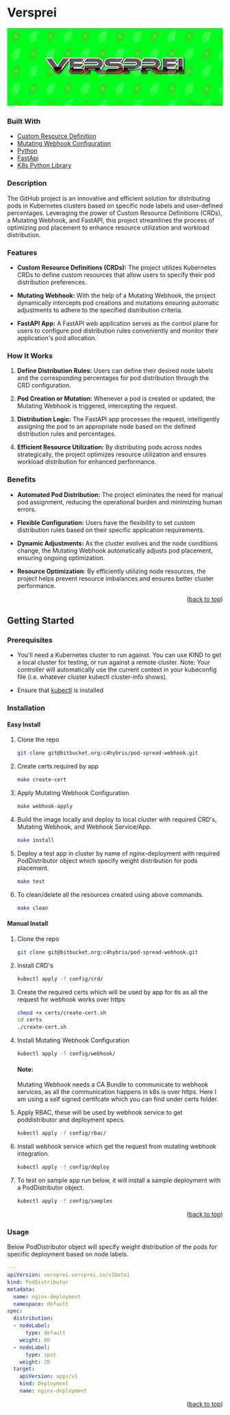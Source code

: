 # Versprei

![Logo](https://github.com/Ishujeet/versprei/blob/master/logo.png)

### Built With

* [Custom Resource Definition][crds-url]
* [Mutating Webhook Configuration][mwc-url]
* [Python][python-url]
* [FastApi][fastapi-url]
* [K8s Python Library][k8s-python-url]

### Description

The GitHub project is an innovative and efficient solution for distributing pods in Kubernetes clusters based on specific node labels and user-defined percentages. Leveraging the power of Custom Resource Definitions (CRDs), a Mutating Webhook, and FastAPI, this project streamlines the process of optimizing pod placement to enhance resource utilization and workload distribution.

### Features
* **Custom Resource Definitions (CRDs):** The project utilizes Kubernetes CRDs to define custom resources that allow users to specify their pod distribution preferences.

* **Mutating Webhook:** With the help of a Mutating Webhook, the project dynamically intercepts pod creations and mutations ensuring automatic adjustments to adhere to the specified distribution criteria.

* **FastAPI App:** A FastAPI web application serves as the control plane for users to configure pod distribution rules conveniently and monitor their application's pod allocation.

### How It Works
1. **Define Distribution Rules:** Users can define their desired node labels and the corresponding percentages for pod distribution through the CRD configuration.

2. **Pod Creation or Mutation:** Whenever a pod is created or updated, the Mutating Webhook is triggered, intercepting the request.

3. **Distribution Logic:** The FastAPI app processes the request, intelligently assigning the pod to an appropriate node based on the defined distribution rules and percentages.

4. **Efficient Resource Utilization:** By distributing pods across nodes strategically, the project optimizes resource utilization and ensures workload distribution for enhanced performance.

### Benefits
* **Automated Pod Distribution:** The project eliminates the need for manual pod assignment, reducing the operational burden and minimizing human errors.

* **Flexible Configuration:** Users have the flexibility to set custom distribution rules based on their specific application requirements.

* **Dynamic Adjustments:** As the cluster evolves and the node conditions change, the Mutating Webhook automatically adjusts pod placement, ensuring ongoing optimization.

* **Resource Optimization**: By efficiently utilizing node resources, the project helps prevent resource imbalances and ensures better cluster performance.

<p align="right">(<a href="#readme-top">back to top</a>)</p>



<!-- GETTING STARTED -->
## Getting Started

### Prerequisites

* You’ll need a Kubernetes cluster to run against. You can use KIND to get a local cluster for testing, or run against a remote cluster. Note: Your controller will automatically use the current context in your kubeconfig file (i.e. whatever cluster kubectl cluster-info shows).

* Ensure that [kubectl][kubectl-url] is installed

### Installation

#### Easy Install
1. Clone the repo
   ```sh
   git clone git@bitbucket.org:c4hybris/pod-spread-webhook.git
   ```
2. Create certs required by app
   ```sh
   make create-cert
   ```
3. Apply Mutating Webhook Configuration
   ```sh
   make webhook-apply
   ```
4. Build the image locally and deploy to local cluster with required CRD's, Mutating Webhook, and Webhook Service/App.
   ```sh
   make install
   ```
5. Deploy a test app in cluster by name of nginx-deployment with required PodDistributor object which specify weight distribution for pods placement.
   ```sh
   make test
   ```
6. To clean/delete all the resources created using above commands.
   ```sh
   make clean
   ```

#### Manual Install
1. Clone the repo
   ```sh
   git clone git@bitbucket.org:c4hybris/pod-spread-webhook.git
   ```
2. Install CRD's
   ```sh
   kubectl apply -f config/crd/
   ```
3. Create the required certs which will be used by app for tls as all the request for webhook works over https
   ```sh
   chmod +x certs/create-cert.sh
   cd certs
   ./create-cert.sh
   ```
4. Install Mutating Webhook Configuration
   ```sh
   kubectl apply -f config/webhook/
   ```
   #### Note:
   Mutating Webhook needs a CA Bundle to communicate to webhook services, as all the communication happens in k8s is over https. Here I am using a self signed certifcate which you can find under certs folder.

5. Apply RBAC, these will be used by webhook service to get poddistributor and deployment specs.
   ```sh
   kubectl apply -f config/rbac/
   ```
6. Install webhook service which get the request from mutating webhook integration.
   ```sh
   kubectl apply -f config/deploy
   ```
6. To test on sample app run below, it will install a sample deployment with a PodDistributor object.
   ```sh
   kubectl apply -f config/samples
   ```

<p align="right">(<a href="#readme-top">back to top</a>)</p>

<!-- USAGE EXAMPLES -->
### Usage

Below PodDistributor object will specify weight distribution of the pods for specific deployment based on node labels.
```yaml
---
apiVersion: versprei.versprei.io/v1beta1
kind: PodDistributor
metadata:
  name: nginx-deployment
  namespace: default
spec:
  distribution:
  - nodeLabel:
      type: default
    weight: 80
  - nodeLabel:
      type: spot
    weight: 20
  target:
    apiVersion: apps/v1
    kind: Deployment
    name: nginx-deployment
```
<p align="right">(<a href="#readme-top">back to top</a>)</p>

<!-- MARKDOWN LINKS & IMAGES -->
<!-- https://www.markdownguide.org/basic-syntax/#reference-style-links -->
[crds-url]: https://kubernetes.io/docs/tasks/extend-kubernetes/custom-resources/custom-resource-definitions/
[mwc-url]: https://kubernetes.io/docs/reference/generated/kubernetes-api/v1.27/#mutatingwebhookconfiguration-v1-admissionregistration-k8s-io
[python-url]: https://www.python.org/
[fastapi-url]: https://fastapi.tiangolo.com/lo/
[k8s-python-url]: https://github.com/kubernetes-client/python
[kubectl-url]: https://kubernetes.io/docs/tasks/tools/#kubectl
[ac-url]: https://kubernetes.io/docs/reference/access-authn-authz/admission-controllers/#is-there-a-recommended-set-of-admission-controllers-to-use
